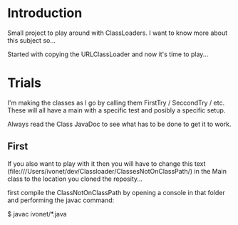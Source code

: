 # Introduction #

Small project to play around with ClassLoaders.
I want to know more about this subject so...

Started with copying the URLClassLoader and now it's time to play...


# Trials #

I'm making the classes as I go by calling them FirstTry / SeccondTry / etc.
These will all have a main with a specific test and posibly a specific setup.

Always read the Class JavaDoc to see what has to be done to get it to work.

## First ##

If you also want to play with it then you will have to change this text
(file:///Users/ivonet/dev/Classloader/ClassesNotOnClassPath/)
in the Main class to the location you cloned the reposity...

first compile the ClassNotOnClassPath by opening a console in that folder
and performing the javac command:

$ javac ivonet/*.java
